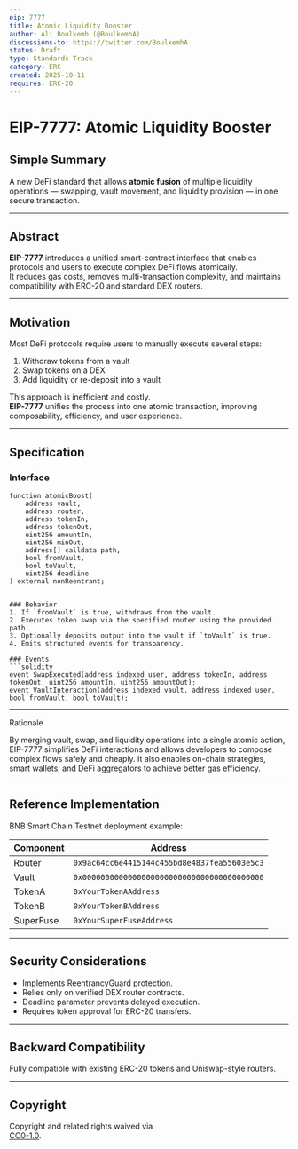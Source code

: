 ```yaml
---
eip: 7777
title: Atomic Liquidity Booster
author: Ali Boulkemh (@BoulkemhA)
discussions-to: https://twitter.com/BoulkemhA
status: Draft
type: Standards Track
category: ERC
created: 2025-10-11
requires: ERC-20
---
```


# EIP-7777: Atomic Liquidity Booster

## Simple Summary
A new DeFi standard that allows **atomic fusion** of multiple liquidity operations — swapping, vault movement, and liquidity provision — in one secure transaction.

---

## Abstract
**EIP-7777** introduces a unified smart-contract interface that enables protocols and users to execute complex DeFi flows atomically.  
It reduces gas costs, removes multi-transaction complexity, and maintains compatibility with ERC-20 and standard DEX routers.

---

## Motivation
Most DeFi protocols require users to manually execute several steps:
1. Withdraw tokens from a vault  
2. Swap tokens on a DEX  
3. Add liquidity or re-deposit into a vault  

This approach is inefficient and costly.  
**EIP-7777** unifies the process into one atomic transaction, improving composability, efficiency, and user experience.

---

## Specification

### Interface
```solidity
function atomicBoost(
    address vault,
    address router,
    address tokenIn,
    address tokenOut,
    uint256 amountIn,
    uint256 minOut,
    address[] calldata path,
    bool fromVault,
    bool toVault,
    uint256 deadline
) external nonReentrant;


### Behavior
1. If `fromVault` is true, withdraws from the vault.  
2. Executes token swap via the specified router using the provided path.  
3. Optionally deposits output into the vault if `toVault` is true.  
4. Emits structured events for transparency.

### Events
```solidity
event SwapExecuted(address indexed user, address tokenIn, address tokenOut, uint256 amountIn, uint256 amountOut);
event VaultInteraction(address indexed vault, address indexed user, bool fromVault, bool toVault);
```

---

Rationale

By merging vault, swap, and liquidity operations into a single atomic action,
EIP-7777 simplifies DeFi interactions and allows developers to compose complex flows safely and cheaply.
It also enables on-chain strategies, smart wallets, and DeFi aggregators to achieve better gas efficiency.

---

## Reference Implementation
BNB Smart Chain Testnet deployment example:

| Component | Address |
|------------|----------|
| Router | `0x9ac64cc6e4415144c455bd8e4837fea55603e5c3` |
| Vault | `0x0000000000000000000000000000000000000000` |
| TokenA | `0xYourTokenAAddress` |
| TokenB | `0xYourTokenBAddress` |
| SuperFuse | `0xYourSuperFuseAddress` |

---

## Security Considerations
- Implements ReentrancyGuard protection.  
- Relies only on verified DEX router contracts.  
- Deadline parameter prevents delayed execution.  
- Requires token approval for ERC-20 transfers.

---

## Backward Compatibility
Fully compatible with existing ERC-20 tokens and Uniswap-style routers.

---

## Copyright
Copyright and related rights waived via  
[CC0-1.0](https://creativecommons.org/publicdomain/zero/1.0/).
